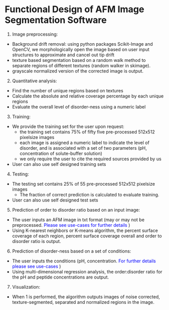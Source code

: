 # Functional Design of AFM Image Segmentation Software

1. Image preprocessing:
  - Background drift removal: using python packages Scikit-Image and OpenCV, we morphologically open the image based on user input structures to approximate and cancel out tip drift
  - texture based segmentation based on a random walk method to separate regions of different textures (random walker in skimage).
  - grayscale normalized version of the corrected image is output.

2. Quantitative analysis:
  - Find the number of unique regions based on textures
  - Calculate the absolute and relative coverage percentage by each unique regions
  - Evaluate the overall level of disorder-ness using a numeric label

3. Training:
  - We provide the training set for the user upon request:
    - the training set contains 75% of fifty five pre-processed 512x512 pixelsize images
    - each image is assigned a numeric label to indicate the level of disorder, and is associated with a set of two parameters (pH, concentration of solute-buffer solution)
    - we only require the user to cite the required sources provided by us
  - User can also use self designed training sets

4. Testing:
  - The testing set contains 25% of 55 pre-processed 512x512 pixelsize images
    - The fraction of correct prediction is calculated to evaluate training.
  - User can also use self designed test sets

5. Prediction of order to disorder ratio based on an input image:
  - The user inputs an AFM image in txt format (may or may not be preprocessed. <span style = "color:blue"> Please see use-cases for further details </span> )
  - Using K-nearest neighbors or K-means algorithm, the percent surface coverage of each region, percent surface coverage overall and order to disorder ratio is output.

6. Prediction of disorder-ness based on a set of conditions:
  - The user inputs the conditions (pH, concentration. <span style = "color:blue"> For further details please see use-cases </span> )
  - Using multi-dimensional regression analysis, the order:disorder ratio for the pH and peptide concentrations are output.

7. Visualization:
  - When 1 is performed, the algorithm outputs images of noise corrected, texture-segmented, separated and normalized regions in the image.
